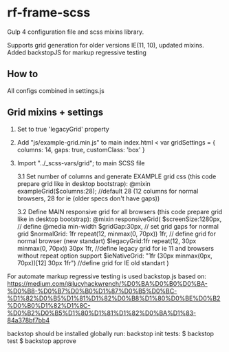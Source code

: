 # rf-frame-scss

Gulp 4 configuration file and scss mixins library. 

Supports grid generation for older versions IE(11, 10), updated mixins. 
Added backstopJS for markup regressive testing

## How to
All configs combined in settings.js

## Grid mixins + settings
1. Set to true 'legacyGrid' property
2. Add "js/example-grid.min.js" to main index.html
    <
        var gridSettings = {
            columns: 14,
            gaps: true,
            customClass: 'box'
        }
    >
3. Import "../_scss-vars/grid"; to main SCSS file

    3.1 Set number of columns and generate EXAMPLE grid css  (this code prepare grid like in desktop bootstrap):
        @mixin exampleGrid($columns:28); //default 28 (12 columns for normal browsers, 28 for ie (older specs don't have gaps))
         
    3.2 Define MAIN responsive grid for all browsers (this code prepare grid like in desktop bootstrap):
        @mixin responsiveGrid(
        $screenSize:1280px, // define @media min-width
        $gridGap:30px, // set grid gaps for normal grid
        $normalGrid: 1fr repeat(12, minmax(0, 70px)) 1fr, // define grid for normal browser (new standart)
        $legacyGrid:1fr repeat(12, 30px minmax(0, 70px)) 30px 1fr, //define legacy grid for ie 11 and browsers without repeat option support
        $ieNativeGrid: "1fr (30px minmax(0px, 70px))[12] 30px 1fr") //define grid for IE old standart
        )



For automate markup regressive testing is used backstop.js
based on: https://medium.com/@lucyhackwrench/%D0%BA%D0%B0%D0%BA-%D0%B8-%D0%B7%D0%B0%D1%87%D0%B5%D0%BC-%D1%82%D0%B5%D1%81%D1%82%D0%B8%D1%80%D0%BE%D0%B2%D0%B0%D1%82%D1%8C-%D0%B2%D0%B5%D1%80%D1%81%D1%82%D0%BA%D1%83-84a378bf7bb4


backstop should be installed globally
run:
backstop init
tests:
$ backstop test
$ backstop approve